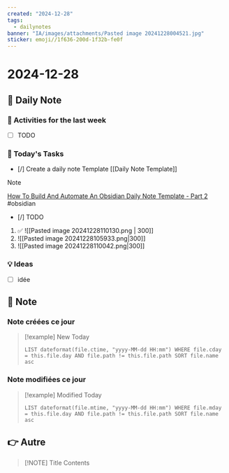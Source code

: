 ```yaml
---
created: "2024-12-28"
tags:
  - dailynotes
banner: "IA/images/attachments/Pasted image 20241228004521.jpg"
sticker: emoji//1f636-200d-1f32b-fe0f
---
```

# 2024-12-28


## 📅 Daily Note
### 🥷 Activities for the last week
- [ ] TODO

### 🚀 Today's Tasks 
- [/] Create a daily note Template [[Daily Note Template]]

> [!NOTE]
> [How To Build And Automate An Obsidian Daily Note Template - Part 2](https://www.youtube.com/watch?v=OMP98Vv2Ymo) #obsidian
> 


- [/] TODO 
1. ✅
    ![[Pasted image 20241228110130.png | 300]] 
2. 
   ![[Pasted image 20241228105933.png|300]] 
3. 
   ![[Pasted image 20241228110042.png|300]]

### 💡 Ideas
- [ ] idée

## 📝 Note

### Note créées ce jour

> [!example] New Today
> ```dataview
> LIST dateformat(file.ctime, "yyyy-MM-dd HH:mm") WHERE file.cday = this.file.day AND file.path != this.file.path SORT file.name asc
> ```
> 
### Note modifiées ce jour

> [!example] Modified Today
> ```dataview 
> LIST dateformat(file.mtime, "yyyy-MM-dd HH:mm") WHERE file.mday = this.file.day AND file.path != this.file.path SORT file.name asc
> ```
> 

## 👉 Autre

> [!NOTE] Title
> Contents

